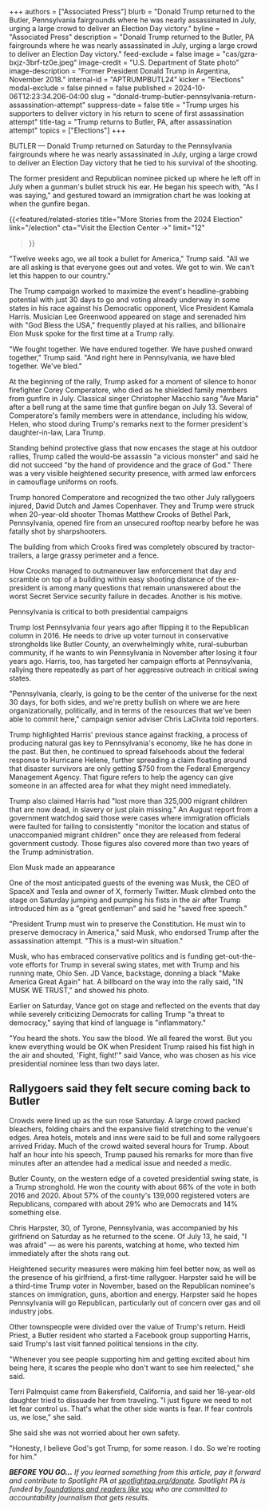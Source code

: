 +++
authors = ["Associated Press"]
blurb = "Donald Trump returned to the Butler, Pennsylvania fairgrounds where he was nearly assassinated in July, urging a large crowd to deliver an Election Day victory."
byline = "Associated Press"
description = "Donald Trump returned to the Butler, PA fairgrounds where he was nearly assassinated in July, urging a large crowd to deliver an Election Day victory."
feed-exclude = false
image = "cas/gzra-bxjz-3brf-tz0e.jpeg"
image-credit = "U.S. Department of State photo"
image-description = "Former President Donald Trump in Argentina, November 2018."
internal-id = "APTRUMPBUTL24"
kicker = "Elections"
modal-exclude = false
pinned = false
published = 2024-10-06T12:23:34.206-04:00
slug = "donald-trump-butler-pennsylvania-return-assassination-attempt"
suppress-date = false
title = "Trump urges his supporters to deliver victory in his return to scene of first assassination attempt"
title-tag = "Trump returns to Butler, PA, after assassination attempt"
topics = ["Elections"]
+++

BUTLER — Donald Trump returned on Saturday to the Pennsylvania fairgrounds where he was nearly assassinated in July, urging a large crowd to deliver an Election Day victory that he tied to his survival of the shooting.

The former president and Republican nominee picked up where he left off in July when a gunman&#39;s bullet struck his ear. He began his speech with, &#34;As I was saying,&#34; and gestured toward an immigration chart he was looking at when the gunfire began.

{{<featured/related-stories 
  title="More Stories from the 2024 Election" 
  link="/election"
  cta="Visit the Election Center →"
  limit="12"
>}}

&#34;Twelve weeks ago, we all took a bullet for America,&#34; Trump said. &#34;All we are all asking is that everyone goes out and votes. We got to win. We can&#39;t let this happen to our country.&#34;

The Trump campaign worked to maximize the event&#39;s headline-grabbing potential with just 30 days to go and voting already underway in some states in his race against his Democratic opponent, Vice President Kamala Harris. Musician Lee Greenwood appeared on stage and serenaded him with &#34;God Bless the USA,&#34; frequently played at his rallies, and billionaire Elon Musk spoke for the first time at a Trump rally.

&#34;We fought together. We have endured together. We have pushed onward together,&#34; Trump said. &#34;And right here in Pennsylvania, we have bled together. We&#39;ve bled.&#34;

At the beginning of the rally, Trump asked for a moment of silence to honor firefighter Corey Comperatore, who died as he shielded family members from gunfire in July. Classical singer Christopher Macchio sang &#34;Ave Maria&#34; after a bell rung at the same time that gunfire began on July 13. Several of Comperatore&#39;s family members were in attendance, including his widow, Helen, who stood during Trump&#39;s remarks next to the former president&#39;s daughter-in-law, Lara Trump.

Standing behind protective glass that now encases the stage at his outdoor rallies, Trump called the would-be assassin &#34;a vicious monster&#34; and said he did not succeed &#34;by the hand of providence and the grace of God.&#34; There was a very visible heightened security presence, with armed law enforcers in camouflage uniforms on roofs.

Trump honored Comperatore and recognized the two other July rallygoers injured, David Dutch and James Copenhaver. They and Trump were struck when 20-year-old shooter Thomas Matthew Crooks of Bethel Park, Pennsylvania, opened fire from an unsecured rooftop nearby before he was fatally shot by sharpshooters.

The building from which Crooks fired was completely obscured by tractor-trailers, a large grassy perimeter and a fence.

How Crooks managed to outmaneuver law enforcement that day and scramble on top of a building within easy shooting distance of the ex-president is among many questions that remain unanswered about the worst Secret Service security failure in decades. Another is his motive.

Pennsylvania is critical to both presidential campaigns

Trump lost Pennsylvania four years ago after flipping it to the Republican column in 2016. He needs to drive up voter turnout in conservative strongholds like Butler County, an overwhelmingly white, rural-suburban community, if he wants to win Pennsylvania in November after losing it four years ago. Harris, too, has targeted her campaign efforts at Pennsylvania, rallying there repeatedly as part of her aggressive outreach in critical swing states.

&#34;Pennsylvania, clearly, is going to be the center of the universe for the next 30 days, for both sides, and we&#39;re pretty bullish on where we are here organizationally, politically, and in terms of the resources that we&#39;ve been able to commit here,&#34; campaign senior adviser Chris LaCivita told reporters.

Trump highlighted Harris&#39; previous stance against fracking, a process of producing natural gas key to Pennsylvania&#39;s economy, like he has done in the past. But then, he continued to spread falsehoods about the federal response to Hurricane Helene, further spreading a claim floating around that disaster survivors are only getting $750 from the Federal Emergency Management Agency. That figure refers to help the agency can give someone in an affected area for what they might need immediately.

Trump also claimed Harris had &#34;lost more than 325,000 migrant children that are now dead, in slavery or just plain missing.&#34; An August report from a government watchdog said those were cases where immigration officials were faulted for failing to consistently &#34;monitor the location and status of unaccompanied migrant children&#34; once they are released from federal government custody. Those figures also covered more than two years of the Trump administration.

Elon Musk made an appearance

One of the most anticipated guests of the evening was Musk, the CEO of SpaceX and Tesla and owner of X, formerly Twitter. Musk climbed onto the stage on Saturday jumping and pumping his fists in the air after Trump introduced him as a &#34;great gentleman&#34; and said he &#34;saved free speech.&#34;

&#34;President Trump must win to preserve the Constitution. He must win to preserve democracy in America,&#34; said Musk, who endorsed Trump after the assassination attempt. &#34;This is a must-win situation.&#34;

Musk, who has embraced conservative politics and is funding get-out-the-vote efforts for Trump in several swing states, met with Trump and his running mate, Ohio Sen. JD Vance, backstage, donning a black &#34;Make America Great Again&#34; hat. A billboard on the way into the rally said, &#34;IN MUSK WE TRUST,&#34; and showed his photo.

Earlier on Saturday, Vance got on stage and reflected on the events that day while severely criticizing Democrats for calling Trump &#34;a threat to democracy,&#34; saying that kind of language is &#34;inflammatory.&#34;

&#34;You heard the shots. You saw the blood. We all feared the worst. But you knew everything would be OK when President Trump raised his fist high in the air and shouted, &#39;Fight, fight!&#39;&#34; said Vance, who was chosen as his vice presidential nominee less than two days later.

## Rallygoers said they felt secure coming back to Butler

Crowds were lined up as the sun rose Saturday. A large crowd packed bleachers, folding chairs and the expansive field stretching to the venue&#39;s edges. Area hotels, motels and inns were said to be full and some rallygoers arrived Friday. Much of the crowd waited several hours for Trump. About half an hour into his speech, Trump paused his remarks for more than five minutes after an attendee had a medical issue and needed a medic.

Butler County, on the western edge of a coveted presidential swing state, is a Trump stronghold. He won the county with about 66% of the vote in both 2016 and 2020. About 57% of the county&#39;s 139,000 registered voters are Republicans, compared with about 29% who are Democrats and 14% something else.

Chris Harpster, 30, of Tyrone, Pennsylvania, was accompanied by his girlfriend on Saturday as he returned to the scene. Of July 13, he said, &#34;I was afraid&#34; — as were his parents, watching at home, who texted him immediately after the shots rang out.

Heightened security measures were making him feel better now, as well as the presence of his girlfriend, a first-time rallygoer. Harpster said he will be a third-time Trump voter in November, based on the Republican nominee&#39;s stances on immigration, guns, abortion and energy. Harpster said he hopes Pennsylvania will go Republican, particularly out of concern over gas and oil industry jobs.

Other townspeople were divided over the value of Trump&#39;s return. Heidi Priest, a Butler resident who started a Facebook group supporting Harris, said Trump&#39;s last visit fanned political tensions in the city.

&#34;Whenever you see people supporting him and getting excited about him being here, it scares the people who don&#39;t want to see him reelected,&#34; she said.

Terri Palmquist came from Bakersfield, California, and said her 18-year-old daughter tried to dissuade her from traveling. &#34;I just figure we need to not let fear control us. That&#39;s what the other side wants is fear. If fear controls us, we lose,&#34; she said.

She said she was not worried about her own safety.

&#34;Honesty, I believe God&#39;s got Trump, for some reason. I do. So we&#39;re rooting for him.&#34;<strong></strong>

<strong><em>BEFORE YOU GO…</em></strong><em> If you learned something from this article, pay it forward and contribute to Spotlight PA at </em><a href="https://www.spotlightpa.org/donate"><em>spotlightpa.org/donate</em></a><em>. Spotlight PA is funded by</em><a href="https://www.spotlightpa.org/support"><em> foundations and readers like you</em></a><em> who are committed to accountability journalism that gets results.</em>

